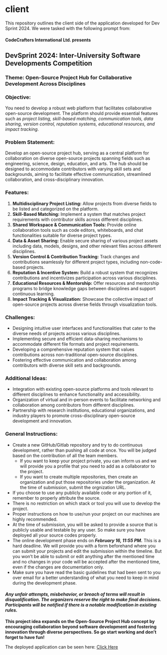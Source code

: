 # client
This repository outlines the client side of the application developed for Dev Sprint 2024. We were tasked with the following prompt from:
#### CodeCrafters International Ltd. presents

## DevSprint 2024: Inter-University Software Developments Competition

### Theme: **Open-Source Project Hub for Collaborative Development Across Disciplines**

### Objective:

You need to develop a robust web platform that facilitates collaborative open-source development. The platform should provide essential features such as _project listing, skill-based matching, communication tools, data sharing, version control, reputation systems, educational resources, and impact tracking_.

 ### Problem Statement:

Develop an open-source project hub, serving as a central platform for collaboration on diverse open-source projects spanning fields such as engineering, science, design, education, and arts. The hub should be designed to accommodate contributors with varying skill sets and backgrounds, aiming to facilitate effective communication, streamlined collaboration, and cross-disciplinary innovation.

### Features:


1. **Multidisciplinary Project Listing:** Allow projects from diverse fields to be listed and categorized on the platform.
2. **Skill-Based Matching:** Implement a system that matches project requirements with contributor skills across different disciplines.
3. **Shared Workspace & Communication Tools:** Provide online collaboration tools such as code editors, whiteboards, and chat functionalities suitable for diverse project types.
4. **Data & Asset Sharing:** Enable secure sharing of various project assets including data, models, designs, and other relevant files across different disciplines.
5. **Version Control & Contribution Tracking:** Track changes and contributions seamlessly for different project types, including non-code-based projects.
6. **Reputation & Incentive System:** Build a robust system that recognizes contributions and incentivizes participation across various disciplines.
7. **Educational Resources & Mentorship:** Offer resources and mentorship programs to bridge knowledge gaps between disciplines and support continuous learning.
8. **Impact Tracking & Visualization:** Showcase the collective impact of open-source projects across diverse fields through visualization tools.

### Challenges:

- Designing intuitive user interfaces and functionalities that cater to the diverse needs of projects across various disciplines.
- Implementing secure and efficient data-sharing mechanisms to accommodate different file formats and project requirements.
- Developing a comprehensive reputation system that values contributions across non-traditional open-source disciplines.
- Fostering effective communication and collaboration among contributors with diverse skill sets and backgrounds.

### Additional Ideas:

- Integration with existing open-source platforms and tools relevant to different disciplines to enhance functionality and accessibility.
- Organization of virtual and in-person events to facilitate networking and collaboration among contributors from different disciplines.
- Partnership with research institutions, educational organizations, and industry players to promote cross-disciplinary open-source development and innovation.

### General Instructions:



- Create a new GitHub/Gitlab repository and try to do continuous development, rather than pushing all code at once. You will be judged based on the contribution of all the team members. 
    * If you want to keep your project private, you can inform us and we will provide you a profile that you need to add as a collaborator to the project.
    * If you want to create multiple repositories, then create an organization and put those repositories under the organization. At the time of submission, submit the orgnization URL.
- If you choose to use any publicly available code or any portion of it, remember to properly attribute the source.
- There is no restriction on which stack or tool you will use to develop the project.
- Proper instructions on how to use/run your project on our machines are highly recommended.
- At the time of submission, you will be asked to provide a source that is publicly usable and testable by any user. So make sure you have deployed all your source codes properly.
- The online development phase ends on **_February 16, 11:55 PM._** This is a hard deadline. We will provide you with a form beforehand where you can submit your projects and edit the submission within the timeline. But you won’t be able to submit or edit anything after the mentioned time and no changes in your code will be accepted after the mentioned time, even if the changes are documentation only.
- Make sure you have read the basic guidelines that had been sent to you over email for a better understanding of what you need to keep in mind during the development phase.

#### **_Any unfair attempts, misbehavior, or breach of terms will result in disqualification. The organizers reserve the right to make final decisions. Participants will be notified if there is a notable modification in existing rules._**

**This project idea expands on the Open-Source Project Hub concept by encouraging collaboration beyond software development and fostering innovation through diverse perspectives. So go start working and don’t forget to have fun!**

The deployed application can be seen here: [Click Here](https://projecthub-devsprint.netlify.app/)
